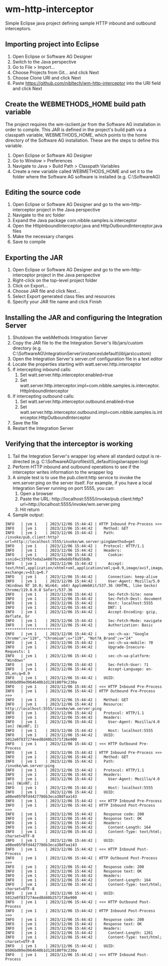 # wm-http-interceptor

Simple Eclipse java project defining sample HTTP inbound and outbound interceptors.

## Importing project into Eclipse

1. Open Eclipse or Software AG Designer
1. Switch to the Java perspective
1. Go to File > Import...
1. Choose Projects from Git... and click Next
1. Choose Clone URI and click Next
1. Paste https://github.com/nibltech/wm-http-interceptor into the URI field and click Next

## Create the WEBMETHODS_HOME build path variable

The project requires the wm-isclient.jar from the Software AG installation in order to compile. This JAR is defined in the project's build path via a classpath variable, WEBMETHODS_HOME, which points to the home directory of the Software AG installation. These are the steps to define this variable.

1. Open Eclipse or Software AG Designer
1. Go to Window > Preferences
1. Navigate to Java > Build Path > Classpath Variables
1. Create a new variable called WEBMETHODS_HOME and set it to the folder where the Software AG software is installed (e.g. C:\SoftwareAG)

## Editing the source code

1. Open Eclipse or Software AG Designer and go to the wm-http-interceptor project in the Java perspective
1. Navigate to the src folder
1. Expand the Java package com.nibble.samples.is.interceptor
1. Open the HttpInboundInterceptor.java and HttpOutboundInterceptor.java files
1. Make the necessary changes
1. Save to compile

## Exporting the JAR

1. Open Eclipse or Software AG Designer and go to the wm-http-interceptor project in the Java perspective
1. Right-click on the top-level project folder
1. Click on Export...
1. Choose JAR file and click Next...
1. Select Export generated class files and resources
1. Specify your JAR file name and click Finish

## Installing the JAR and configuring the Integration Server

1. Shutdown the webMethods Integration Server
1. Copy the JAR file to the the Integration Server's lib/jars/custom directory (e.g. C:\SoftwareAG\IntegrationServer\instances\default\lib\jars\custom)
1. Open the Integration Server's server.cnf configuration file in a text editor
1. Locate the properties starting with watt.server.http.interceptor
1. If intercepting inbound calls:
    1. Set watt.server.http.interceptor.enabled=true
    1. Set watt.server.http.interceptor.impl=com.nibble.samples.is.interceptor.HttpInboundInterceptor
1. If intercepting outbound calls:
    1. Set watt.server.http.interceptor.outbound.enabled=true
    1. Set watt.server.http.interceptor.outbound.impl=com.nibble.samples.is.interceptor.HttpOutboundInterceptor
1. Save the file
1. Restart the Integration Server

## Verifying that the interceptor is working

1. Tail the Integration Server's wrapper log where all standard output is re-directed (e.g. C:\SoftwareAG\profiles\IS_default\logs\wrapper.log)
1. Perform HTTP inbound and outbound operations to see if the interceptor writes information to the wrapper log
1. A simple test is to use the pub.client:http service to invoke the wm.server:ping on the server itself. For example, if you have a local Integration Server running on port 5555, you can:
    1. Open a browser
    1. Paste the URL: http://localhost:5555/invoke/pub.client:http?url=http://localhost:5555/invoke/wm.server:ping
    1. Hit return
1. Sample output:
```
INFO   | jvm 1    | 2023/12/06 15:44:42 | HTTP Inbound Pre-Process >>>
INFO   | jvm 1    | 2023/12/06 15:44:42 |   Method: GET
INFO   | jvm 1    | 2023/12/06 15:44:42 |   Path: /invoke/pub.client:http?url=http://localhost:5555/invoke/wm.server:ping&method=get
INFO   | jvm 1    | 2023/12/06 15:44:42 |   Protocol: HTTP/1.1
INFO   | jvm 1    | 2023/12/06 15:44:42 |   Headers:
INFO   | jvm 1    | 2023/12/06 15:44:42 |     Cookie: ssnid=c33f65feda2a4807bce0eb8bf8a558db
INFO   | jvm 1    | 2023/12/06 15:44:42 |     Accept: text/html,application/xhtml+xml,application/xml;q=0.9,image/avif,image/webp,image/apng,*/*;q=0.8,application/signed-exchange;v=b3;q=0.7
INFO   | jvm 1    | 2023/12/06 15:44:42 |     Connection: keep-alive
INFO   | jvm 1    | 2023/12/06 15:44:42 |     User-Agent: Mozilla/5.0 (Windows NT 10.0; Win64; x64) AppleWebKit/537.36 (KHTML, like Gecko) Chrome/119.0.0.0 Safari/537.36
INFO   | jvm 1    | 2023/12/06 15:44:42 |     Sec-Fetch-Site: none
INFO   | jvm 1    | 2023/12/06 15:44:42 |     Sec-Fetch-Dest: document
INFO   | jvm 1    | 2023/12/06 15:44:42 |     Host: localhost:5555
INFO   | jvm 1    | 2023/12/06 15:44:42 |     DNT: 1
INFO   | jvm 1    | 2023/12/06 15:44:42 |     Accept-Encoding: gzip, deflate, br
INFO   | jvm 1    | 2023/12/06 15:44:42 |     Sec-Fetch-Mode: navigate
INFO   | jvm 1    | 2023/12/06 15:44:42 |     Authorization: Basic *************************
INFO   | jvm 1    | 2023/12/06 15:44:42 |     sec-ch-ua: "Google Chrome";v="119", "Chromium";v="119", "Not?A_Brand";v="24"
INFO   | jvm 1    | 2023/12/06 15:44:42 |     sec-ch-ua-mobile: ?0
INFO   | jvm 1    | 2023/12/06 15:44:42 |     Upgrade-Insecure-Requests: 1
INFO   | jvm 1    | 2023/12/06 15:44:42 |     sec-ch-ua-platform: "Windows"
INFO   | jvm 1    | 2023/12/06 15:44:42 |     Sec-Fetch-User: ?1
INFO   | jvm 1    | 2023/12/06 15:44:42 |     Accept-Language: en-US,en;q=0.9
INFO   | jvm 1    | 2023/12/06 15:44:42 |   UUID: 0506bd09ed964640b1d128180f9c230a
INFO   | jvm 1    | 2023/12/06 15:44:42 | <<< HTTP Inbound Pre-Process
INFO   | jvm 1    | 2023/12/06 15:44:42 | HTTP Outbound Pre-Process >>>
INFO   | jvm 1    | 2023/12/06 15:44:42 |   Method: GET
INFO   | jvm 1    | 2023/12/06 15:44:42 |   Resource: http://localhost:5555/invoke/wm.server:ping
INFO   | jvm 1    | 2023/12/06 15:44:42 |   Protocol: HTTP/1.1
INFO   | jvm 1    | 2023/12/06 15:44:42 |   Headers:
INFO   | jvm 1    | 2023/12/06 15:44:42 |     User-Agent: Mozilla/4.0 [en] (WinNT; I)
INFO   | jvm 1    | 2023/12/06 15:44:42 |     Host: localhost:5555
INFO   | jvm 1    | 2023/12/06 15:44:42 |   UUID: 5012e0f837274eed8d40b2571f26e900
INFO   | jvm 1    | 2023/12/06 15:44:42 | <<< HTTP Outbound Pre-Process
INFO   | jvm 1    | 2023/12/06 15:44:42 | HTTP Inbound Pre-Process >>>
INFO   | jvm 1    | 2023/12/06 15:44:42 |   Method: GET
INFO   | jvm 1    | 2023/12/06 15:44:42 |   Path: /invoke/wm.server:ping
INFO   | jvm 1    | 2023/12/06 15:44:42 |   Protocol: HTTP/1.1
INFO   | jvm 1    | 2023/12/06 15:44:42 |   Headers:
INFO   | jvm 1    | 2023/12/06 15:44:42 |     User-Agent: Mozilla/4.0 [en] (WinNT; I)
INFO   | jvm 1    | 2023/12/06 15:44:42 |     Host: localhost:5555
INFO   | jvm 1    | 2023/12/06 15:44:42 |   UUID: a08ee05f0fd4427786b3eca38dfaa143
INFO   | jvm 1    | 2023/12/06 15:44:42 | <<< HTTP Inbound Pre-Process
INFO   | jvm 1    | 2023/12/06 15:44:42 | HTTP Inbound Post-Process >>>
INFO   | jvm 1    | 2023/12/06 15:44:42 |   Response code: 200
INFO   | jvm 1    | 2023/12/06 15:44:42 |   Response text: OK
INFO   | jvm 1    | 2023/12/06 15:44:42 |   Headers:
INFO   | jvm 1    | 2023/12/06 15:44:42 |     Content-Length: 164
INFO   | jvm 1    | 2023/12/06 15:44:42 |     Content-Type: text/html; charset=UTF-8
INFO   | jvm 1    | 2023/12/06 15:44:42 |   UUID: a08ee05f0fd4427786b3eca38dfaa143
INFO   | jvm 1    | 2023/12/06 15:44:42 | <<< HTTP Inbound Post-Process
INFO   | jvm 1    | 2023/12/06 15:44:42 | HTTP Outbound Post-Process >>>
INFO   | jvm 1    | 2023/12/06 15:44:42 |   Response code: 200
INFO   | jvm 1    | 2023/12/06 15:44:42 |   Response text: OK
INFO   | jvm 1    | 2023/12/06 15:44:42 |   Headers:
INFO   | jvm 1    | 2023/12/06 15:44:42 |     Content-Length: 164
INFO   | jvm 1    | 2023/12/06 15:44:42 |     Content-Type: text/html; charset=UTF-8
INFO   | jvm 1    | 2023/12/06 15:44:42 |   UUID: 5012e0f837274eed8d40b2571f26e900
INFO   | jvm 1    | 2023/12/06 15:44:42 | <<< HTTP Outbound Post-Process
INFO   | jvm 1    | 2023/12/06 15:44:42 | HTTP Inbound Post-Process >>>
INFO   | jvm 1    | 2023/12/06 15:44:42 |   Response code: 200
INFO   | jvm 1    | 2023/12/06 15:44:42 |   Response text: OK
INFO   | jvm 1    | 2023/12/06 15:44:42 |   Headers:
INFO   | jvm 1    | 2023/12/06 15:44:42 |     Content-Length: 1261
INFO   | jvm 1    | 2023/12/06 15:44:42 |     Content-Type: text/html; charset=UTF-8
INFO   | jvm 1    | 2023/12/06 15:44:42 |   UUID: 0506bd09ed964640b1d128180f9c230a
INFO   | jvm 1    | 2023/12/06 15:44:42 | <<< HTTP Inbound Post-Process
```
